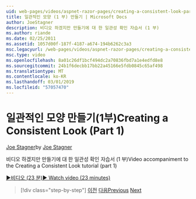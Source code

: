 ```yaml
---
uid: web-pages/videos/aspnet-razor-pages/creating-a-consistent-look-part-1
title: 일관적인 모양 (1 부) 만들기 | Microsoft Docs
author: JoeStagner
description: 비디오 하겠지만 만들기에 대 한 일관성 확인 자습서 (1 부)
ms.author: riande
ms.date: 02/25/2011
ms.assetid: 1057d00f-187f-4187-a674-194b6262c3a3
msc.legacyurl: /web-pages/videos/aspnet-razor-pages/creating-a-consistent-look-part-1
msc.type: video
ms.openlocfilehash: 8a01c26df1bcf494dc2a70836fbd7a1e4edfd8e8
ms.sourcegitcommit: 24b1f6decbb17bb22a45166e5fdb0845c65af498
ms.translationtype: MT
ms.contentlocale: ko-KR
ms.lasthandoff: 03/01/2019
ms.locfileid: "57057470"
---
```

<a name="creating-a-consistent-look-part-1"></a><span data-ttu-id="c89f1-103">일관적인 모양 만들기(1부)</span><span class="sxs-lookup"><span data-stu-id="c89f1-103">Creating a Consistent Look (Part 1)</span></span>
====================
<span data-ttu-id="c89f1-104">[Joe Stagner](https://github.com/JoeStagner)</span><span class="sxs-lookup"><span data-stu-id="c89f1-104">by [Joe Stagner](https://github.com/JoeStagner)</span></span>

<span data-ttu-id="c89f1-105">비디오 하겠지만 만들기에 대 한 일관성 확인 자습서 (1 부)</span><span class="sxs-lookup"><span data-stu-id="c89f1-105">Video accompaniment to the Creating a Consistent Look tutorial (part 1)</span></span>

[<span data-ttu-id="c89f1-106">&#9654;비디오 (23 분)</span><span class="sxs-lookup"><span data-stu-id="c89f1-106">&#9654; Watch video (23 minutes)</span></span>](https://channel9.msdn.com/Blogs/ASP-NET-Site-Videos/creating-a-consistent-look-part-1)

> [!div class="step-by-step"]
> <span data-ttu-id="c89f1-107">[이전](introduction-to-aspnet-web-programming-using-the-razor-syntax.md)
> [다음](creating-a-consistent-look-part-2.md)</span><span class="sxs-lookup"><span data-stu-id="c89f1-107">[Previous](introduction-to-aspnet-web-programming-using-the-razor-syntax.md)
[Next](creating-a-consistent-look-part-2.md)</span></span>
